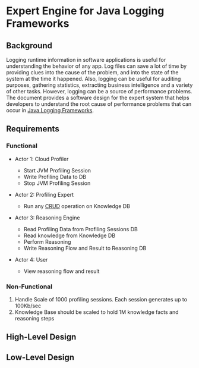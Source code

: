 # Expert Engine for Java Logging Frameworks

## Background
Logging runtime information in software applications is useful for understanding the behavior of any app. Log files can save a lot of time by providing clues into the cause of the problem, and into the state of the system at the time it happened. Also, logging can be useful for auditing purposes, gathering statistics, extracting business intelligence and a variety of other tasks. 
However, logging can be a source of performance problems. The document provides a software design for the expert system that helps developers to understand the root cause of performance problems that can occur in [Java Logging Frameworks](https://en.wikipedia.org/wiki/Java_logging_framework). 

## Requirements

### Functional
- Actor 1: Cloud Profiler
    - Start JVM Profiling Session
    - Write Profiling Data to DB
    - Stop JVM Profiling Session

- Actor 2: Profiling Expert
    - Run any [CRUD](https://en.wikipedia.org/wiki/Create,_read,_update_and_delete) operation on Knowledge DB

- Actor 3: Reasoning Engine
    - Read Profiling Data from Profiling Sessions DB
    - Read knowledge from Knowledge DB
    - Perform Reasoning
    - Write Reasoning Flow and Result to Reasoning DB

- Actor 4: User
    - View reasoning flow and result


### Non-Functional
1. Handle Scale of 1000 profiling sessions. Each session generates up to 100Kb/sec
2. Knowledge Base should be scaled to hold 1M knowledge facts and reasoning steps


## High-Level Design

## Low-Level Design
